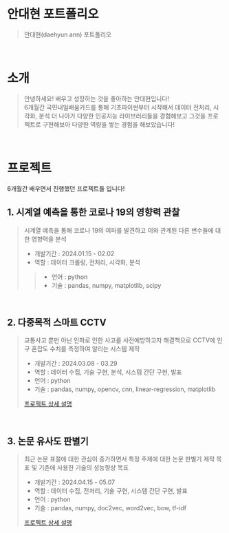 # 안대현 포트폴리오

> 안대현(daehyun ann) 포트폴리오

<br />

# 소개

> 안녕하세요! 배우고 성장하는 것을 좋아하는 안대현입니다!  
> 6개월간 국민내일배움카드를 통해 기초파이썬부터 시작해서 데이터 전처리, 시각화, 분석
> 더 나아가 다양한 인공지능 라이브러리들을 경험해보고 그것을 프로젝트로 구현해보아
> 다양한 역량을 쌓는 경험을 해보았습니다!
<br />

# 프로젝트
6개월간 배우면서 진행했던 프로젝트들 입니다!  

## 1. 시계열 예측을 통한 코로나 19의 영향력 관찰

> 시계열 예측을 통해 코로나 19의 여파를 발견하고 이와 관계된 다른 변수들에 대한 영향력을
> 분석
>
> - 개발기간 : 2024.01.15 - 02.02
> - 역할 : 데이터 크롤링, 전처리, 시각화, 분석
>
>> - 언어 : python
>> - 기술 : pandas, numpy, matplotlib, scipy
<br />

## 2. 다중목적 스마트 CCTV

> 교통사고 뿐만 아닌 인파로 인한 사고를 사전예방하고자 해결책으로 CCTV에 인구 혼잡도
> 수치를 측정하여 알리는 시스템 제작
>
> - 개발기간 : 2024.03.08 - 03.29
> - 역할 : 데이터 수집, 기술 구현, 분석, 시스템 간단 구현, 발표
> - 언어 : python
> - 기술 : pandas, numpy, opencv, cnn, linear-regression, matplotlib
>
> [프로젝트 상세 설명]()

<br />

## 3. 논문 유사도 판별기

> 최근 논문 표절에 대한 관심이 증가하면서 특정 주제에 대한 논문 판별기 제작 목표 및
> 기존에 사용한 기술의 성능향상 목표
>
> - 개발기간 : 2024.04.15 - 05.07
> - 역할 : 데이터 수집, 전처리, 기술 구현, 시스템 간단 구현, 발표
> - 언어 : python
> - 기술 : pandas, numpy, doc2vec, word2vec, bow, tf-idf
>
> [프로젝트 상세 설명](https://github.com/kimphysicsman/mylittlebeer/)

<br />
